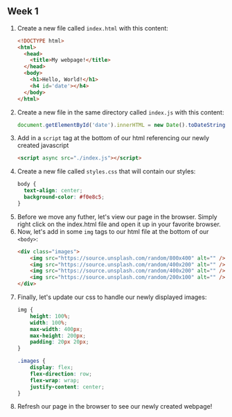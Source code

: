 ## Week 1

1. Create a new file called `index.html` with this content:
    ```html
    <!DOCTYPE html>
    <html>
      <head>
        <title>My webpage!</title>
      </head>
      <body>
        <h1>Hello, World!</h1>
        <h4 id='date'></h4>
      </body>
    </html>
    ```
2. Create a new file in the same directory called `index.js` with this content:
    ```javascript
    document.getElementById('date').innerHTML = new Date().toDateString();
    ```
3. Add in a `script` tag at the bottom of our html referencing our newly created javascript
    ```html
    <script async src="./index.js"></script>
    ``` 
4. Create a new file called `styles.css` that will contain our styles:
    ```css
    body {
      text-align: center;
      background-color: #f0e8c5;
    }
    ```
6. Before we move any futher, let's view our page in the browser. 
   Simply right click on the index.html file and open it up in your favorite browser. 
5. Now, let's add in some `img` tags to our html file at the bottom of our `<body>`:
    ```html
    <div class="images">
        <img src="https://source.unsplash.com/random/800x400" alt="" />
        <img src="https://source.unsplash.com/random/400x200" alt="" />
        <img src="https://source.unsplash.com/random/400x200" alt="" />
        <img src="https://source.unsplash.com/random/200x100" alt="" />
    </div>
    ```
6. Finally, let's update our css to handle our newly displayed images:
    ```css
    img {
    	height: 100%;
    	width: 100%;
    	max-width: 400px;
    	max-height: 200px;
    	padding: 20px 20px;
    }
    
    .images {
    	display: flex;
    	flex-direction: row;
    	flex-wrap: wrap;
    	justify-content: center;
    }
    ```
7. Refresh our page in the browser to see our newly created webpage!
